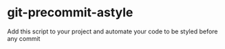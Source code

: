 # git-precommit-astyle
Add this script to your project and automate your code to be styled before any commit
